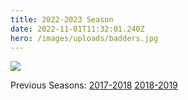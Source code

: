 ```yaml
---
title: 2022-2023 Season
date: 2022-11-01T11:32:01.240Z
hero: /images/uploads/badders.jpg
---
```

![](/images/uploads/results221030.jpg)

Previous Seasons: [2017-2018](/tables/season-2017-2018) [2018-2019](/tables/season-2018-2019)
